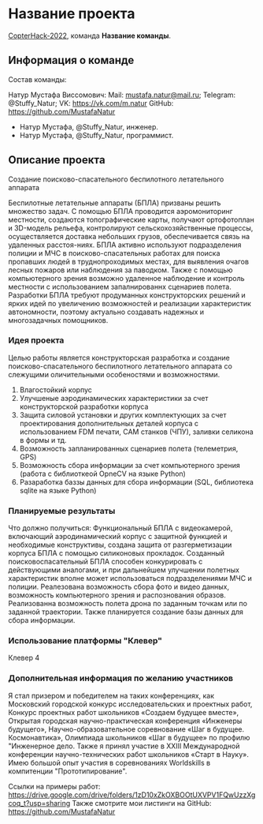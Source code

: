 # Название проекта

[CopterHack-2022](copterhack2022.md), команда **Название команды**.

## Информация о команде

Состав команды:

Натур Мустафа Виссомович: 
Mail: mustafa.natur@mail.ru;
Telegram: @Stuffy_Natur; 
VK: https://vk.com/m.natur
GitHub: https://github.com/MustafaNatur

* Натур Мустафа, @Stuffy_Natur, инженер.
* Натур Мустафа, @Stuffy_Natur, программист.

## Описание проекта
Создание поисково-спасательного беспилотного летательного аппарата

Беспилотные летательные аппараты (БПЛА) призваны решить множество задач. С помощью БПЛА проводится аэромониторинг местности, создаются топографические карты, 
получают ортофотоплан и 3D-модель рельефа, контролируют сельскохозяйственные процессы, осуществляется доставка небольших грузов, обеспечивается связь на удаленных расстоя-ниях.
БПЛА активно используют подразделения полиции и МЧС в поисково-спасательных работах для поиска пропавших людей в труднопроходимых местах, для выявления очагов лесных пожаров или наблюдения за паводком.
Также с помощью компьютерного зрения возможно удаленное наблюдение и контроль местности с использованием запалнированнх сценариев полета.
Разработки БПЛА требуют продуманных конструкторских решений и ярких идей по увеличению возможностей и реализации характеристик автономности, поэтому актуально создавать надежных и многозадачных помощников.

### Идея проекта

Целью работы является конструкторская разработка и создание поисково-спасательного беспилотного летательного аппарата со слежущими оличительными особеностями и возможностями.

1. Влагостойкий корпус
2. Улучшеные аэродинамических характеристики за счет конструкторской разработки корпуса
3. Защита силовой установки и других комплектующих за счет проектирования дополнительных деталей корпуса с использованием FDM печати, CAM станков (ЧПУ), заливки селикона в формы и тд.
4. Возможность запланированных сценариев полета (телеметрия, GPS)
5. Возможность сбора информации за счет компьютерного зрения (работа с библиоткеой OpneCV на языке Python)
6. Разаработка баззы данных для сбора информации (SQL, библиотека sqlite на языке Python)

### Планируемые результаты

Что должно получиться:
Функциональный БПЛА с видеокамерой, включающий аэродинамический корпус с защитной функцией и необходимые конструктивы,
создана защита от разгерметизации корпуса БПЛА с помощью силиконовых прокладок. Созданный поисковоспасательный БПЛА способен
конкурировать с действующими аналогами, и при дальнейшем улучшении полетных характеристик вполне может использоваться подразделениями МЧС
и полиции. Реалезована возможность сбора фото и видео данных, возможность компьютерного зрения и распознования образов. Реализованна возможность полета дрона по заданным точкам
или по заданной траектории. Также планируется создание базы данных для сбора информации.

### Использование платформы "Клевер"

Клевер 4

### Дополнительная информация по желанию участников

Я стал призером и победителем на таких конференциях, как Московский 
городской конкурс исследовательских и проектных работ, Конкурс проектных 
работ школьников «Создаем будущее вместе», Открытая городская научно-практическая конференция «Инженеры будущего», Научно-образовательное 
соревнование «Шаг в будущее. Космонавтика», Олимпиада школьников «Шаг 
в будущее» по профилю "Инженерное дело. Также я принял участие в XXIII 
Международной конференции научно-технических работ школьников «Старт 
в Науку». Имею большой опыт участия в соревнованиях Worldskills в компитенции "Прототипирование".

Ссылки на примеры работ:
https://drive.google.com/drive/folders/1zD10xZkOXBOOtUXVPV1FQwUzzXgcoq_t?usp=sharing
Также смотрите мои листинги на GitHub: https://github.com/MustafaNatur

